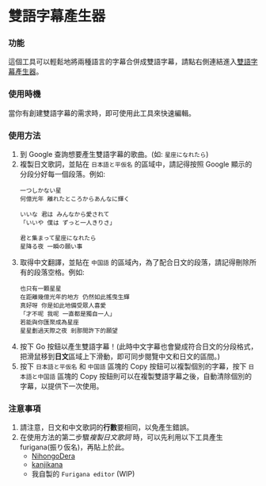 # 雙語字幕產生器

### 功能
這個工具可以輕鬆地將兩種語言的字幕合併成雙語字幕，請點右側連結進入[雙語字幕產生器](https://benjamin-yan.github.io/bilingual-subtitle-maker/)。

### 使用時機
當你有創建雙語字幕的需求時，即可使用此工具來快速編輯。

### 使用方法
1. 到 Google 查詢想要產生雙語字幕的歌曲。(如: `星座になれたら`)
2. 複製日文歌詞，並貼在 `日本語と平仮名` 的區域中，請記得按照 Google 顯示的分段分好每一個段落。例如:
    ```
    一つしかない星
    何億光年 離れたところからあんなに輝く

    いいな 君は みんなから愛されて
    「いいや 僕は ずっと一人きりさ」

    君と集まって星座になれたら
    星降る夜 一瞬の願い事
    ```
3. 取得中文翻譯，並貼在 `中国語` 的區域內，為了配合日文的段落，請記得刪除所有的段落空格。例如:
    ```
    也只有一顆星星
    在距離幾億光年的地方 仍然如此搖曳生輝
    真好呀 你是如此地備受眾人喜愛
    「才不呢 我呢 一直都是獨自一人」
    若能與你匯聚成為星座
    星星劃過天際之夜 剎那間許下的願望
    ```
4. 按下 Go 按鈕以產生雙語字幕！(此時中文字幕也會變成符合日文的分段格式，把滑鼠移到**日文**區域上下滑動，即可同步閱覽中文和日文的區間。)
5. 按下 `日本語と平仮名` 和 `中国語` 區塊的 Copy 按鈕可以複製個別的字幕，按下 `日本語と中国語` 區塊的 Copy 按鈕則可以在複製雙語字幕之後，自動清除個別的字幕，以提供下一次使用。

### 注意事項
1. 請注意，日文和中文歌詞的**行數**要相同，以免產生錯誤。
2. 在使用方法的第二步驟*複製日文歌詞* 時，可以先利用以下工具產生 furigana(振り仮名)，再貼上於此。
   - [NihongoDera](https://nihongodera.com/tools/furigana-maker)
   - [kanjikana](https://kanjikana.com/en/tools/furigana)
   - 我自製的 `Furigana editor` (WIP)

